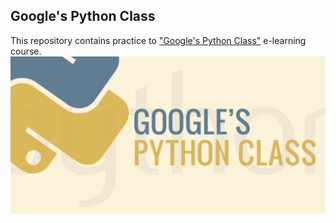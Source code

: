## Google's Python Class

This repository contains practice to ["Google's Python Class"](https://developers.google.com/edu/python/ "O'Reilly - Programming with JavaScript")  e-learning course.
![alt text](/cover.png?raw=true "Google's Python Class")

